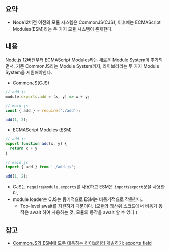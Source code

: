 ## 요약
- Node12버전 이전의 모듈 시스템은 CommonJS(CJS), 이후에는 ECMAScript Modules(ESM)라는 두 가지 모듈 시스템이 존재한다.
## 내용
Node.js 12버전부터 ECMAScript Modules라는 새로운 Module System이 추가되면서, 기존 CommonJS라는 Module System까지, 라이브러리는 두 가지 Module System을 지원해야한다.
- CommonJS(CJS)
```js
// add.js
module.exports.add = (x, y) => x + y;

// main.js
const { add } = require('./add');

add(1, 2);
```
- ECMAScript Modules (ESM)
```js
// add.js
export function add(x, y) {
  return x + y
}

// main.js
import { add } from './add.js';

add(1, 2);
```
- CJS는 `require`/`module.exports`를 사용하고 ESM은 `import`/`export`문을 사용한다.
- module loader는 CJS는 동기적으로 ESM는 비동기적으로 작동한다.
    - Top-level await를 지원히기 때문이다. (모듈의 최상위 스코프에서 비동기 동작은 await 하여 사용하는 것, 모듈의 동작을 await 할 수 있다.)
## 참고
- [CommonJS와 ESM에 모두 대응하는 라이브러리 개발하기: exports field](https://toss.tech/article/commonjs-esm-exports-field)